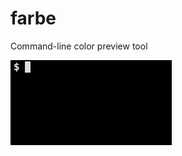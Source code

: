 # farbe

Command-line color preview tool

![screencast](https://raw.githubusercontent.com/ryota-ka/farbe/master/screencast.gif)
